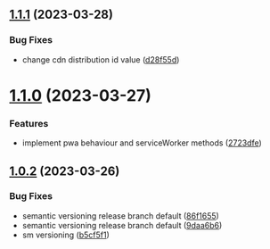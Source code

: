 ## [1.1.1](https://github.com/stagePass/events/compare/v1.1.0...v1.1.1) (2023-03-28)


### Bug Fixes

* change cdn distribution id value ([d28f55d](https://github.com/stagePass/events/commit/d28f55dc2fd3fc73ebd107816c772ee402c2d94d))

# [1.1.0](https://github.com/stagePass/events/compare/v1.0.2...v1.1.0) (2023-03-27)


### Features

* implement pwa behaviour and serviceWorker methods ([2723dfe](https://github.com/stagePass/events/commit/2723dfe24228986dff045e76dff1f44315a63577))

## [1.0.2](https://github.com/stagePass/events/compare/v1.0.1...v1.0.2) (2023-03-26)


### Bug Fixes

* semantic versioning release branch default ([86f1655](https://github.com/stagePass/events/commit/86f16552bc1451532c742f4ce4ce564a3b579b0b))
* semantic versioning release branch default ([9daa6b6](https://github.com/stagePass/events/commit/9daa6b60f10dbcfc3870b836ca509fc629277a74))
* sm versioning ([b5cf5f1](https://github.com/stagePass/events/commit/b5cf5f1685bb155aa891938870731e16aa2ff529))
